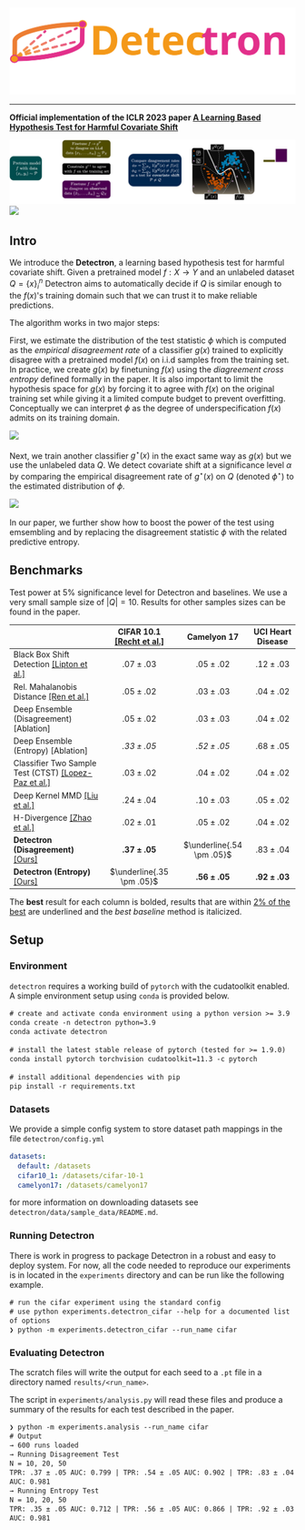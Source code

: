![](logo.svg)
___
**Official implementation of the ICLR 2023 paper [A Learning Based Hypothesis Test for Harmful Covariate Shift
](https://arxiv.org/abs/2212.02742)**

![](dark_figure.png#gh-dark-mode-only)
![](dark.png#gh-light-mode-only)

## Intro
We introduce the **Detectron**, a learning based hypothesis test for harmful covariate shift. Given a pretrained model $f: X\to Y$ and an unlabeled dataset $Q=\{x\}_i^n$ Detectron aims to automatically decide if $Q$ is similar enough to the $f(x)$'s training domain such that we can trust it to make reliable predictions.  

The algorithm works in two major steps:

First, we estimate the distribution of the test statistic $\phi$ which is computed as the *empirical disagreement rate* of a classifier $g(x)$ trained to explicitly disagree with a pretrained model $f(x)$ on i.i.d samples from the training set.  In practice, we create $g(x)$ by finetuning $f(x)$ using the _diagreement cross entropy_ defined formally in the paper. It is also important to limit the hypothesis space for $g(x)$ by forcing it to agree with $f(x)$ on the original training set while giving it a limited compute budget to prevent overfitting. Conceptually we can interpret $\phi$ as the degree of underspecification $f(x)$ admits on its training domain.

![](gif1.gif)

Next, we train another classifier $g^\star(x)$ in the exact same way as $g(x)$ but we use the unlabeled data $Q$. We detect covariate shift at a significance level $\alpha$ by comparing the empirical disagreement rate of $g^\star(x)$ on $Q$ (denoted $\phi^\star$) to the estimated distribution of $\phi$.

![](gif2.gif)

In our paper, we further show how to boost the power of the test using emsembling and by replacing the disagreement statistic $\phi$ with the related predictive entropy.  

## Benchmarks 
Test power at $5\%$ significance level for Detectron and baselines. We use a very small sample size of $|Q|=10$. Results for other samples sizes can be found in the paper.

| | CIFAR 10.1 [[Recht et al.]](https://arxiv.org/abs/1806.00451) |	Camelyon 17 |	UCI Heart Disease |
|---| :---: | :---: | :---: |
|Black Box Shift Detection [[Lipton et al.]](https://arxiv.org/abs/1802.03916)	|$.07\pm.03$ | $.05 \pm .02$ | $.12 \pm .03$ |
| Rel. Mahalanobis Distance [[Ren et al.]](https://arxiv.org/abs/2106.09022) | $.05 \pm .02$ | $.03 \pm .03$ | $.04 \pm .02$ |
|Deep Ensemble (Disagreement) [Ablation]	| $.05 \pm .02$ | $.03 \pm .03$ | $.04 \pm .02$ |
|Deep Ensemble (Entropy) [Ablation]	| $\mathit{.33 \pm .05}$ | $\mathit{.52 \pm .05}$ | $.68 \pm .05$ |
|Classifier Two Sample Test (CTST) [[Lopez-Paz et al.]](https://arxiv.org/abs/1610.06545)|	 $.03 \pm .02$  |  $.04 \pm .02$  |   $.04 \pm .02$ |
|Deep Kernel MMD [[Liu et al.]](https://arxiv.org/abs/2002.09116)	| $.24 \pm .04$ |  $.10 \pm .03$ |  $.05 \pm .02$ |
|H-Divergence [[Zhao et al.]](https://openreview.net/forum?id=KB5onONJIAU)|	$.02\pm .01$   |  $.05\pm .02$ |  $.04\pm .02$ |
|**Detectron (Disagreement)** [[Ours]](https://arxiv.org/abs/2212.02742) | $\mathbf{.37 \pm .05}$  |  $\underline{.54 \pm .05}$  |   $.83 \pm .04$ |
|**Detectron (Entropy)** [[Ours]](https://arxiv.org/abs/2212.02742) | $\underline{.35 \pm .05}$  |  $\mathbf{.56 \pm .05}$  |   $\mathbf{.92 \pm .03}$|

 The **best** result for each column is bolded, results that are within <ins>2% of the best</ins> are underlined and the _best baseline_ method is italicized.

## Setup

### Environment

`detectron` requires a working build of `pytorch` with the cudatoolkit enabled.
A simple environment setup using `conda` is provided below.

```shell
# create and activate conda environment using a python version >= 3.9
conda create -n detectron python=3.9
conda activate detectron

# install the latest stable release of pytorch (tested for >= 1.9.0)
conda install pytorch torchvision cudatoolkit=11.3 -c pytorch

# install additional dependencies with pip
pip install -r requirements.txt
```

### Datasets

We provide a simple config system to store dataset path mappings in the file `detectron/config.yml`

```yaml
datasets:
  default: /datasets
  cifar10_1: /datasets/cifar-10-1
  camelyon17: /datasets/camelyon17
```

for more information on downloading datasets see `detectron/data/sample_data/README.md`.

### Running Detectron

There is work in progress to package Detectron in a robust and easy to deploy system.
For now, all the code needed to reproduce our experiments is in located in the `experiments` directory
and can be run like the following example.

```shell
# run the cifar experiment using the standard config
# use python experiments.detectron_cifar --help for a documented list of options
❯ python -m experiments.detectron_cifar --run_name cifar
```

### Evaluating Detectron

The scratch files will write the output for each seed to a `.pt` file in a directory named `results/<run_name>`.

The script in `experiments/analysis.py` will read these files and produce a summary of the results for each test
described in the paper.

```shell
❯ python -m experiments.analysis --run_name cifar
# Output
→ 600 runs loaded
→ Running Disagreement Test
N = 10, 20, 50
TPR: .37 ± .05 AUC: 0.799 | TPR: .54 ± .05 AUC: 0.902 | TPR: .83 ± .04 AUC: 0.981
→ Running Entropy Test
N = 10, 20, 50
TPR: .35 ± .05 AUC: 0.712 | TPR: .56 ± .05 AUC: 0.866 | TPR: .92 ± .03 AUC: 0.981

```
